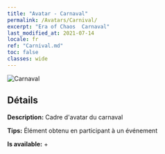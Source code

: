 ```yaml
---
title: "Avatar - Carnaval"
permalink: /Avatars/Carnival/
excerpt: "Era of Chaos  Carnaval"
last_modified_at: 2021-07-14
locale: fr
ref: "Carnival.md"
toc: false
classes: wide
---
```

 ![Carnaval](/images/a/avatarFrame_95.png)

## Détails

 **Description:** Cadre d'avatar du carnaval 

 **Tips:** Élément obtenu en participant à un événement 

 **Is available:**  + 

